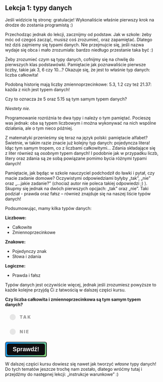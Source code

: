 <style>
.rad-label {
  display: flex;
  align-items: center;

  border-radius: 100px;
  padding: 10px 16px;
  margin: 10px 0;

  cursor: pointer;
  transition: .3s;
}

.rad-label:hover,
.rad-label:focus-within {
  background: hsla(0, 0%, 80%, .14);
}

.rad-input {
  position: absolute;
  left: 0;
  top: 0;
  width: 1px;
  height: 1px;
  opacity: 0;
  z-index: -1;
}

.rad-design {
  width: 18px;
  height: 18px;
  border-radius: 80px;

  background: linear-gradient(to right bottom, hsl(154, 97%, 62%), hsl(225, 97%, 62%));
  position: relative;
}

.rad-design::before {
  content: '';

  display: inline-block;
  width: inherit;
  height: inherit;
  border-radius: inherit;

  background: hsl(0, 0%, 90%);
  transform: scale(1.1);
  transition: .3s;
}

.rad-input:checked+.rad-design::before {
  transform: scale(0);
}

.rad-text {
  color: hsl(0, 0%, 60%);
  margin-left: 14px;
  letter-spacing: 3px;
  text-transform: uppercase;
  font-size: 14px;
  font-weight: 900;

  transition: .3s;
}

.rad-input:checked~.rad-text {
  color: hsl(0, 0%, 40%);
}

.btn {
  background-image: linear-gradient(135deg, #008aff, #86d472);
  border-radius: 6px;
  box-sizing: border-box;
  color: #ffffff;
  display: block;
  height: 50px;
  font-size: 1.4em;
  font-weight: 600;
  padding: 4px;
  position: relative;
  text-decoration: none;
  width: 7em;
  z-index: 2;
}

.btn:hover {
  color: #fff;
}

.btn .btnspan {
  align-items: center;
  background: #0e0e10;
  border-radius: 6px;
  display: flex;
  justify-content: center;
  height: 100%;
  transition: background 0.5s ease;
  width: 100%;
}

.btn:hover .btnspan {
  background: transparent;
}

.exercise {
	position: relative;
	max-width: 30em;
	
	background-color: #fff;
	padding: 1.125em 1.5em;
	font-size: 1.25em;
	border-radius: 1rem;
  box-shadow:	0 0.125rem 0.5rem rgba(0, 0, 0, .3), 0 0.0625rem 0.125rem rgba(0, 0, 0, .2);
}

.exercise::before {
	content: '';
	position: absolute;
	width: 0;
	height: 0;
	bottom: 100%;
	left: 1.5em; 
	border: .75rem solid transparent;
	border-top: none;

	border-bottom-color: #fff;
	filter: drop-shadow(0 -0.0625rem 0.0625rem rgba(0, 0, 0, .1));
}

.exerciseButton {
  border: 0;
  text-align: center;
  display: inline-block;
  padding: 14px;
  width: 150px;
  margin: 7px;
  color: #ffffff;
  background-color: #36a2eb;
  border-radius: 8px;
  font-family: "proxima-nova-soft", sans-serif;
  font-weight: 600;
  text-decoration: none;
  transition: box-shadow 200ms ease-out;
}
</style>

<h2>Lekcja 1: typy danych</h2>

Jeśli widzicie tę stronę: gratulacje! Wykonaliście właśnie pierwszy krok na drodze do zostania programistą :)

Przechodząc jednak do lekcji, zacznijmy od podstaw. Jak w szkole: żeby móc od czegoś zacząć, musisz coś zrozumieć, oraz zapamiętać. Dlatego też dziś zajmiemy się typami danych. Nie przejmujcie się, jeśli nazwa wydaje się obca i mało zrozumiała: bardzo niedługo przestanie taka być :)

Żeby zrozumieć czym są typy danych, cofnijmy się na chwilę do pierwszych klas podstawówki. Pamiętacie jak poznawaliście pierwsze liczby, takie jak 3, 6 czy 10…? Okazuje się, że jest to właśnie typ danych: liczba całkowita!

Podobną historię mają liczby zmiennoprzecinkowe: 5.3, 1.2 czy też 21.37: każda z nich jest typem danych!

Czy to oznacza że 5 oraz 5.15 są tym samym typem danych?

*Niestety nie.*

Programowanie rozróżnia te dwa typy i należy o tym pamiętać. Pocieszę was jednak: oba są typem liczbowym i można wykonywać na nich wspólne działania, ale o tym nieco później.

Z matematyki przenieśmy się teraz na język polski: pamiętacie alfabet? Świetnie, w takim razie znacie już kolejny typ danych: pojedyncza litera! Idąc tym samym tropem, co z liczbami całkowitymi… Zdania składające się z liter również są *osobnym* typem danych! I podobnie jak w przypadku liczb, litery oraz zdania są ze sobą powiązane pomimo bycia różnymi typami danych!

Pamiętacie, jak będąc w szkole nauczyciel podchodził do ławki i pytał, czy macie zadanie domowe? Oczywistymi odpowiedziami byłyby „tak”, „nie” oraz „…jakie zadanie?” (chociaż autor nie poleca takiej odpowiedzi ;) ). Skupmy się jednak na dwóch pierwszych opcjach: „tak” oraz „nie”. Taki podział - prawda oraz fałsz – również znajduje się na naszej liście typów danych!

Podsumowując, mamy kilka typów danych:<br/>

**Liczbowe:**
- Całkowite
- Zmiennoprzecinkowe

**Znakowe:**
- Pojedynczy znak
- Słowa i zdania

**Logiczne:**
- Prawda i fałsz

Typów danych jest oczywiście więcej, jednak jeśli zrozumiesz powyższe to każde kolejne przyjdą Ci z łatwością w dalszej części kursu.


**Czy liczba całkowita i zmiennoprzecinkowa są tym samym typem danych?**
<form> 
<label class="rad-label">
<input type="radio" class="rad-input" name="fav_language" value="HTML" id="op1">
<div class="rad-design"></div>
<div class="rad-text">Tak</div>
</label>

<label class="rad-label">
<input type="radio" class="rad-input" name="fav_language" value="HTML" id="op2">
<div class="rad-design"></div>
<div class="rad-text">Nie</div>
</label>

</form>

<button id="baton" class="btn" onclick = "
if(document.getElementById('op1').checked || document.getElementById('op2').checked){
	if(document.getElementById('op2').checked){
		document.getElementById('answer').innerHTML = 'Zgadza się! :)';
		document.getElementById('answer').style='display:block;';
		}
	else{
		document.getElementById('answer').innerHTML = 'Niestety, nie tym razem! Liczby całkowite i liczby zmiennoprzecinkowe to różne typy danych (ale oba te typy są typami liczbowymi!)';
		document.getElementById('answer').style='display:block;';
	}
}
"><span class="btnspan">Sprawdź!</span></button>

<p id="answer" class="exercise" style="display:none;"></p>

W dalszej części kursu dowiesz się nawet jak tworzyć *własne* typy danych! Do tych tematów jeszcze trochę nam zostało, dlatego wróćmy tutaj i przejdźmy do następnej lekcji: „instrukcje warunkowe” :)
